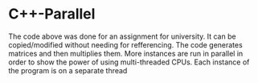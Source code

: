 # C++-Parallel
The code above was done for an assignment for university.
It can be copied/modified without needing for refferencing.
The code generates matrices and then multiplies them. 
More instances are run in parallel in order to show the power of using multi-threaded CPUs.
Each instance of the program is on a separate thread

